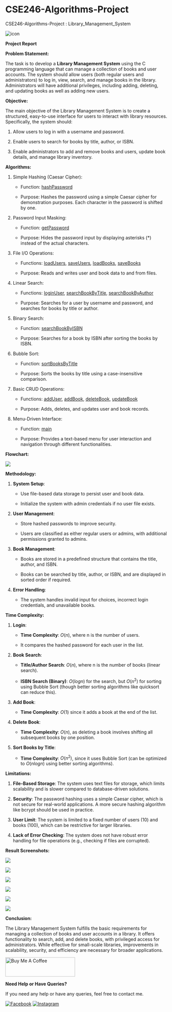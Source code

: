 # CSE246-Algorithms-Project
CSE246-Algorithms-Project : Library_Management_System



<img src="https://img.icons8.com/color/144/000000/c-programming.png" alt="icon"/>

**Project Report**



**Problem Statement:**

The task is to develop a **Library Management System** using the C
programming language that can manage a collection of books and user
accounts. The system should allow users (both regular users and
administrators) to log in, view, search, and manage books in the
library. Administrators will have additional privileges, including
adding, deleting, and updating books as well as adding new users.

**Objective:**

The main objective of the Library Management System is to create a
structured, easy-to-use interface for users to interact with library
resources. Specifically, the system should:

1.  Allow users to log in with a username and password.

2.  Enable users to search for books by title, author, or ISBN.

3.  Enable administrators to add and remove books and users, update book
    details, and manage library inventory.

**Algorithms:**

1.  Simple Hashing (Caesar Cipher):

    -   Function: [hashPassword](https://github.com/azizulabedinazmi/CSE246-Library_Management_System/blob/main/LIBRARY.c#L31)

    -   Purpose: Hashes the password using a simple Caesar cipher for
        demonstration purposes. Each character in the password is
        shifted by one.

2.  Password Input Masking:

    -   Function: [getPassword](https://github.com/azizulabedinazmi/CSE246-Library_Management_System/blob/main/LIBRARY.c#L40)

    -   Purpose: Hides the password input by displaying asterisks (\*)
        instead of the actual characters.

3.  File I/O Operations:

    -   Functions: [loadUsers](https://github.com/azizulabedinazmi/CSE246-Library_Management_System/blob/main/LIBRARY.c#L59), [saveUsers](https://github.com/azizulabedinazmi/CSE246-Library_Management_System/blob/main/LIBRARY.c#L76), [loadBooks](https://github.com/azizulabedinazmi/CSE246-Library_Management_System/blob/main/LIBRARY.c#L85), [saveBooks](https://github.com/azizulabedinazmi/CSE246-Library_Management_System/blob/main/LIBRARY.c#L98)

    -   Purpose: Reads and writes user and book data to and from files.

4.  Linear Search:

    -   Functions: [loginUser](https://github.com/azizulabedinazmi/CSE246-Library_Management_System/blob/main/LIBRARY.c#L107), [searchBookByTitle](https://github.com/azizulabedinazmi/CSE246-Library_Management_System/blob/main/LIBRARY.c#L178), [searchBookByAuthor](https://github.com/azizulabedinazmi/CSE246-Library_Management_System/blob/main/LIBRARY.c#L194)

    -   Purpose: Searches for a user by username and password, and
        searches for books by title or author.

5.  Binary Search:

    -   Function: [searchBookByISBN](https://github.com/azizulabedinazmi/CSE246-Library_Management_System/blob/main/LIBRARY.c#L215)

    -   Purpose: Searches for a book by ISBN after sorting the books by
        ISBN.

6.  Bubble Sort:

    -   Function: [sortBooksByTitle](https://github.com/azizulabedinazmi/CSE246-Library_Management_System/blob/main/LIBRARY.c#L273)

    -   Purpose: Sorts the books by title using a case-insensitive
        comparison.

7.  Basic CRUD Operations:

    -   Functions: [addUser](https://github.com/azizulabedinazmi/CSE246-Library_Management_System/blob/main/LIBRARY.c#L119), [addBook](https://github.com/azizulabedinazmi/CSE246-Library_Management_System/blob/main/LIBRARY.c#L140), [deleteBook](https://github.com/azizulabedinazmi/CSE246-Library_Management_System/blob/main/LIBRARY.c#L159), [updateBook](https://github.com/azizulabedinazmi/CSE246-Library_Management_System/blob/main/LIBRARY.c#L252)

    -   Purpose: Adds, deletes, and updates user and book records.

8.  Menu-Driven Interface:

    -   Function: [main](https://github.com/azizulabedinazmi/CSE246-Library_Management_System/blob/main/LIBRARY.c#L312)

    -   Purpose: Provides a text-based menu for user interaction and
        navigation through different functionalities.

**Flowchart:**

![](./img/image1.jpg)

**Methodology:**

1.  **System Setup**:

    -   Use file-based data storage to persist user and book data.

    -   Initialize the system with admin credentials if no user file
        exists.

2.  **User Management**:

    -   Store hashed passwords to improve security.

    -   Users are classified as either regular users or admins, with
        additional permissions granted to admins.

3.  **Book Management**:

    -   Books are stored in a predefined structure that contains the
        title, author, and ISBN.

    -   Books can be searched by title, author, or ISBN, and are
        displayed in sorted order if required.

4.  **Error Handling**:

    -   The system handles invalid input for choices, incorrect login
        credentials, and unavailable books.

**Time Complexity:**

1.  **Login**:

    -   **Time Complexity**: $O(n),$ where n is the number of users.

    -   It compares the hashed password for each user in the list.

2.  **Book Search**:

    -   **Title/Author Search**: $O(n)$, where n is the number of books
        (linear search).

    -   **ISBN Search (Binary)**: $O(logn)$ for the search, but
        $O\left( n^{2} \right)$ for sorting using Bubble Sort (though
        better sorting algorithms like quicksort can reduce this).

3.  **Add Book**:

    -   **Time Complexity**: $O(1)$ since it adds a book at the end of
        the list.

4.  **Delete Book**:

    -   **Time Complexity**: $O(n)$, as deleting a book involves
        shifting all subsequent books by one position.

5.  **Sort Books by Title**:

    -   **Time Complexity**: $O\left( n^{2} \right)$, since it uses
        Bubble Sort (can be optimized to $O(nlogn$) using better sorting
        algorithms).

**Limitations:**

1.  **File-Based Storage**: The system uses text files for storage,
    which limits scalability and is slower compared to database-driven
    solutions.

2.  **Security**: The password hashing uses a simple Caesar cipher,
    which is not secure for real-world applications. A more secure
    hashing algorithm like bcrypt should be used in practice.

3.  **User Limit**: The system is limited to a fixed number of
    users (10) and books (100), which can be restrictive for larger
    libraries.

4.  **Lack of Error Checking**: The system does not have robust error
    handling for file operations (e.g., checking if files are
    corrupted).



**Result Screenshots:**





![](./img/image2.png)

![](./img/image3.png)

![](./img//image4.png)

![](./img/image5.png)

![](./img/image6.png)

![](./img/image7.png)


**Conclusion:**

The Library Management System fulfills the basic requirements for
managing a collection of books and user accounts in a library. It offers
functionality to search, add, and delete books, with privileged access
for administrators. While effective for small-scale libraries,
improvements in scalability, security, and efficiency are necessary for
broader applications.

<a href="https://www.buymeacoffee.com/azizulabedinazmi" target="_blank"><img src="https://cdn.buymeacoffee.com/buttons/v2/default-yellow.png" alt="Buy Me A Coffee" style="height: 60px !important;width: 217px !important;" ></a>

**Need Help or Have Queries?**

If you need any help or have any queries, feel free to contact me.

[![Facebook](https://img.shields.io/badge/Facebook-%231877F2.svg?style=for-the-badge&logo=Facebook&logoColor=white)](https://www.facebook.com/azizul.abedin.azmi) [![Instagram](https://img.shields.io/badge/Instagram-%23E4405F.svg?style=for-the-badge&logo=Instagram&logoColor=white)](https://www.instagram.com/azizulabedin/)

